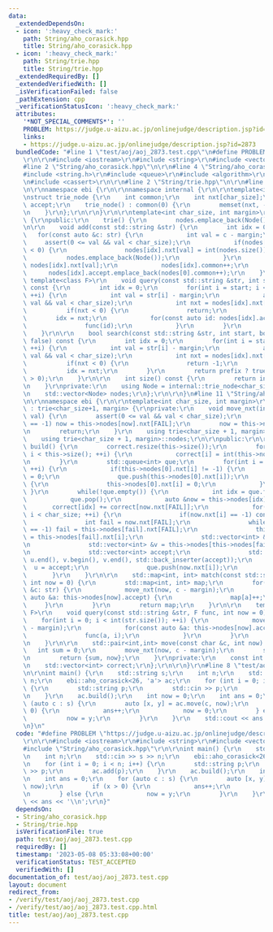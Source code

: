 ```yaml
---
data:
  _extendedDependsOn:
  - icon: ':heavy_check_mark:'
    path: String/aho_corasick.hpp
    title: String/aho_corasick.hpp
  - icon: ':heavy_check_mark:'
    path: String/trie.hpp
    title: String/trie.hpp
  _extendedRequiredBy: []
  _extendedVerifiedWith: []
  _isVerificationFailed: false
  _pathExtension: cpp
  _verificationStatusIcon: ':heavy_check_mark:'
  attributes:
    '*NOT_SPECIAL_COMMENTS*': ''
    PROBLEM: https://judge.u-aizu.ac.jp/onlinejudge/description.jsp?id=2873
    links:
    - https://judge.u-aizu.ac.jp/onlinejudge/description.jsp?id=2873
  bundledCode: "#line 1 \"test/aoj/aoj_2873.test.cpp\"\n#define PROBLEM \"https://judge.u-aizu.ac.jp/onlinejudge/description.jsp?id=2873\"\
    \r\n\r\n#include <iostream>\r\n#include <string>\r\n#include <vector>\r\n\r\n\
    #line 2 \"String/aho_corasick.hpp\"\n\r\n#line 4 \"String/aho_corasick.hpp\"\n\
    #include <string.h>\r\n#include <queue>\r\n#include <algorithm>\r\n#include <map>\r\
    \n#include <cassert>\r\n\r\n#line 2 \"String/trie.hpp\"\n\r\n#line 6 \"String/trie.hpp\"\
    \n\r\nnamespace ebi {\r\n\r\nnamespace internal {\r\n\r\ntemplate<int char_size>\r\
    \nstruct trie_node {\r\n    int common;\r\n    int nxt[char_size];\r\n    std::vector<int>\
    \ accept;\r\n    trie_node() : common(0) {\r\n        memset(nxt, -1, sizeof(nxt));\r\
    \n    }\r\n};\r\n\r\n}\r\n\r\ntemplate<int char_size, int margin>\r\nstruct trie\
    \ {\r\npublic:\r\n    trie() {\r\n        nodes.emplace_back(Node());\r\n    }\r\
    \n\r\n    void add(const std::string &str) {\r\n        int idx = 0;\r\n     \
    \   for(const auto &c: str) {\r\n            int val = c - margin;\r\n       \
    \     assert(0 <= val && val < char_size);\r\n            if(nodes[idx].nxt[val]\
    \ < 0) {\r\n                nodes[idx].nxt[val] = int(nodes.size());\r\n     \
    \           nodes.emplace_back(Node());\r\n            }\r\n            idx =\
    \ nodes[idx].nxt[val];\r\n            nodes[idx].common++;\r\n        }\r\n  \
    \      nodes[idx].accept.emplace_back(nodes[0].common++);\r\n    }\r\n\r\n   \
    \ template<class F>\r\n    void query(const std::string &str, int start, F func)\
    \ const {\r\n        int idx = 0;\r\n        for(int i = start; i < int(str.size());\
    \ ++i) {\r\n            int val = str[i] - margin;\r\n            assert(0 <=\
    \ val && val < char_size);\r\n            int nxt = nodes[idx].nxt[val];\r\n \
    \           if(nxt < 0) {\r\n                return;\r\n            }\r\n    \
    \        idx = nxt;\r\n            for(const auto id: nodes[idx].accept) {\r\n\
    \                func(id);\r\n            }\r\n        }\r\n        return;\r\n\
    \    }\r\n\r\n    bool search(const std::string &str, int start, bool prefix =\
    \ false) const {\r\n        int idx = 0;\r\n        for(int i = start; i < int(str.size());\
    \ ++i) {\r\n            int val = str[i] - margin;\r\n            assert(0 <=\
    \ val && val < char_size);\r\n            int nxt = nodes[idx].nxt[val];\r\n \
    \           if(nxt < 0) {\r\n                return -1;\r\n            }\r\n \
    \           idx = nxt;\r\n        }\r\n        return prefix ? true : (nodes[idx].accept.size()\
    \ > 0);\r\n    }\r\n\r\n    int size() const {\r\n        return int(nodes.size());\r\
    \n    }\r\nprivate:\r\n    using Node = internal::trie_node<char_size>;\r\nprotected:\r\
    \n    std::vector<Node> nodes;\r\n};\r\n\r\n}\n#line 11 \"String/aho_corasick.hpp\"\
    \n\r\nnamespace ebi {\r\n\r\ntemplate<int char_size, int margin>\r\nstruct aho_corasick\
    \ : trie<char_size+1, margin> {\r\nprivate:\r\n    void move_nxt(int &now, int\
    \ val) {\r\n        assert(0 <= val && val < char_size);\r\n        while(this->nodes[now].nxt[val]\
    \ == -1) now = this->nodes[now].nxt[FAIL];\r\n        now = this->nodes[now].nxt[val];\r\
    \n        return;\r\n    }\r\n    using trie<char_size + 1, margin>::trie;\r\n\
    \    using trie<char_size + 1, margin>::nodes;\r\n\r\npublic:\r\n\r\n    void\
    \ build() {\r\n        correct.resize(this->size());\r\n        for(int i = 0;\
    \ i < this->size(); ++i) {\r\n            correct[i] = int(this->nodes[i].accept.size());\r\
    \n        }\r\n        std::queue<int> que;\r\n        for(int i = 0; i <= char_size;\
    \ ++i) {\r\n            if(this->nodes[0].nxt[i] != -1) {\r\n                this->nodes[this->nodes[0].nxt[i]].nxt[FAIL]\
    \ = 0;\r\n                que.push(this->nodes[0].nxt[i]);\r\n            } else\
    \ {\r\n                this->nodes[0].nxt[i] = 0;\r\n            }\r\n       \
    \ }\r\n        while(!que.empty()) {\r\n            int idx = que.front();\r\n\
    \            que.pop();\r\n            auto &now = this->nodes[idx];\r\n     \
    \       correct[idx] += correct[now.nxt[FAIL]];\r\n            for(int i = 0;\
    \ i < char_size; ++i) {\r\n                if(now.nxt[i] == -1) continue;\r\n\
    \                int fail = now.nxt[FAIL];\r\n                while(this->nodes[fail].nxt[i]\
    \ == -1) fail = this->nodes[fail].nxt[FAIL];\r\n                this->nodes[now.nxt[i]].nxt[FAIL]\
    \ = this->nodes[fail].nxt[i];\r\n                std::vector<int> &u = this->nodes[now.nxt[i]].accept;\r\
    \n                std::vector<int> &v = this->nodes[this->nodes[fail].nxt[i]].accept;\r\
    \n                std::vector<int> accept;\r\n                std::set_union(u.begin(),\
    \ u.end(), v.begin(), v.end(), std::back_inserter(accept));\r\n              \
    \  u = accept;\r\n                que.push(now.nxt[i]);\r\n            }\r\n \
    \       }\r\n    }\r\n\r\n    std::map<int, int> match(const std::string &str,\
    \ int now = 0) {\r\n        std::map<int, int> map;\r\n        for(const auto\
    \ &c: str) {\r\n            move_nxt(now, c - margin);\r\n            for(const\
    \ auto &a: this->nodes[now].accept) {\r\n                map[a]++;\r\n       \
    \     }\r\n        }\r\n        return map;\r\n    }\r\n\r\n    template<class\
    \ F>\r\n    void query(const std::string &str, F func, int now = 0) {\r\n    \
    \    for(int i = 0; i < int(str.size()); ++i) {\r\n            move_nxt(now, str[i]\
    \ - margin);\r\n            for(const auto &a: this->nodes[now].accept) {\r\n\
    \                func(a, i);\r\n            }\r\n        }\r\n        return;\r\
    \n    }\r\n\r\n    std::pair<int,int> move(const char &c, int now) {\r\n     \
    \   int sum = 0;\r\n        move_nxt(now, c - margin);\r\n        sum += correct[now];\r\
    \n        return {sum, now};\r\n    }\r\nprivate:\r\n    const int FAIL = char_size;\r\
    \n    std::vector<int> correct;\r\n};\r\n\r\n}\r\n#line 8 \"test/aoj/aoj_2873.test.cpp\"\
    \n\r\nint main() {\r\n    std::string s;\r\n    int n;\r\n    std::cin >> s >>\
    \ n;\r\n    ebi::aho_corasick<26, 'a'> ac;\r\n    for (int i = 0; i < n; i++)\
    \ {\r\n        std::string p;\r\n        std::cin >> p;\r\n        ac.add(p);\r\
    \n    }\r\n    ac.build();\r\n    int now = 0;\r\n    int ans = 0;\r\n    for\
    \ (auto c : s) {\r\n        auto [x, y] = ac.move(c, now);\r\n        if (x >\
    \ 0) {\r\n            ans++;\r\n            now = 0;\r\n        } else {\r\n \
    \           now = y;\r\n        }\r\n    }\r\n    std::cout << ans << '\\n';\r\
    \n}\n"
  code: "#define PROBLEM \"https://judge.u-aizu.ac.jp/onlinejudge/description.jsp?id=2873\"\
    \r\n\r\n#include <iostream>\r\n#include <string>\r\n#include <vector>\r\n\r\n\
    #include \"String/aho_corasick.hpp\"\r\n\r\nint main() {\r\n    std::string s;\r\
    \n    int n;\r\n    std::cin >> s >> n;\r\n    ebi::aho_corasick<26, 'a'> ac;\r\
    \n    for (int i = 0; i < n; i++) {\r\n        std::string p;\r\n        std::cin\
    \ >> p;\r\n        ac.add(p);\r\n    }\r\n    ac.build();\r\n    int now = 0;\r\
    \n    int ans = 0;\r\n    for (auto c : s) {\r\n        auto [x, y] = ac.move(c,\
    \ now);\r\n        if (x > 0) {\r\n            ans++;\r\n            now = 0;\r\
    \n        } else {\r\n            now = y;\r\n        }\r\n    }\r\n    std::cout\
    \ << ans << '\\n';\r\n}"
  dependsOn:
  - String/aho_corasick.hpp
  - String/trie.hpp
  isVerificationFile: true
  path: test/aoj/aoj_2873.test.cpp
  requiredBy: []
  timestamp: '2023-05-08 05:33:08+00:00'
  verificationStatus: TEST_ACCEPTED
  verifiedWith: []
documentation_of: test/aoj/aoj_2873.test.cpp
layout: document
redirect_from:
- /verify/test/aoj/aoj_2873.test.cpp
- /verify/test/aoj/aoj_2873.test.cpp.html
title: test/aoj/aoj_2873.test.cpp
---
```

